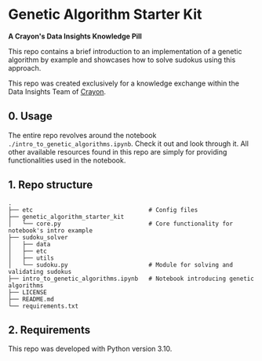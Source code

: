 # Genetic Algorithm Starter Kit

**A Crayon's Data Insights Knowledge Pill**

This repo contains a brief introduction to an implementation of a genetic algorithm by example and showcases how to solve sudokus using this approach.

This repo was created exclusively for a knowledge exchange within the Data Insights Team of [Crayon](https://www.crayon.com/at/).

## 0. Usage
The entire repo revolves around the notebook `./intro_to_genetic_algorithms.ipynb`. Check it out and look through it. All other available resources found in this repo are simply for providing functionalities used in the notebook.

## 1. Repo structure
```
.
├── etc                                 # Config files
├── genetic_algorithm_starter_kit
│   └── core.py                         # Core functionality for notebook's intro example
├── sudoku_solver
│   ├── data
│   ├── etc
│   ├── utils
│   └── sudoku.py                       # Module for solving and validating sudokus
├── intro_to_genetic_algorithms.ipynb   # Notebook introducing genetic algorithms
├── LICENSE
├── README.md
└── requirements.txt
```
## 2. Requirements
This repo was developed with Python version 3.10.
